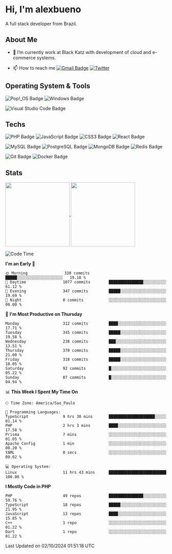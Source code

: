 # Hi, I'm alexbueno

A full stack developer from Brazil.

## About Me

- 🌱 I’m currently work at Black Katz with development of cloud and e-commerce systems.

- 📫 How to reach me [![Gmail Badge](https://img.shields.io/badge/-gmail-c14438?style=for-the-badge&logo=Gmail&logoColor=ffffff)](mailto:alexsandrofbueno@gmail.com) [![Twitter](https://img.shields.io/badge/twitter-1DA1F2.svg?style=for-the-badge&logo=twitter&logoColor=ffffff)](https://twitter.com/Alex_Bueno_7)

## Operating System & Tools

![Pop!_OS Badge](https://img.shields.io/badge/Pop!__OS-48B9C7?logo=popos&logoColor=fff&style=flat)
![Windows Badge](https://img.shields.io/badge/Windows-0078D6?logo=windows&logoColor=fff&style=flat)

![Visual Studio Code Badge](https://img.shields.io/badge/Visual%20Studio%20Code-007ACC?logo=visualstudiocode&logoColor=fff&style=flat)

## Techs

![PHP Badge](https://img.shields.io/badge/PHP-777BB4?logo=php&logoColor=fff&style=flat)
![JavaScript Badge](https://img.shields.io/badge/JavaScript-F7DF1E?logo=javascript&logoColor=000&style=flat)
![CSS3 Badge](https://img.shields.io/badge/CSS3-1572B6?logo=css3&logoColor=fff&style=flat)
![React Badge](https://img.shields.io/badge/React-61DAFB?logo=react&logoColor=000&style=flat)

![MySQL Badge](https://img.shields.io/badge/MySQL-4479A1?logo=mysql&logoColor=fff&style=flat)
![PostgreSQL Badge](https://img.shields.io/badge/PostgreSQL-4169E1?logo=postgresql&logoColor=fff&style=flat)
![MongoDB Badge](https://img.shields.io/badge/MongoDB-47A248?logo=mongodb&logoColor=fff&style=flat)
![Redis Badge](https://img.shields.io/badge/Redis-DC382D?logo=redis&logoColor=fff&style=flat)

![Git Badge](https://img.shields.io/badge/Git-F05032?logo=git&logoColor=fff&style=flat)
![Docker Badge](https://img.shields.io/badge/Docker-2496ED?logo=docker&logoColor=fff&style=flat)


## Stats

<a href="https://github.com/anuraghazra/github-readme-stats">
  <img height=200 align="center" src="https://github-readme-stats.vercel.app/api?username=alexbueno7&theme=dark" />
</a>
<a href="https://github.com/anuraghazra/convoychat">
  <img height=200 align="center" src="https://github-readme-stats.vercel.app/api/top-langs?username=alexbueno7&layout=compact&langs_count=8&card_width=320&theme=dark" />
</a>

<!--START_SECTION:waka-->
![Code Time](http://img.shields.io/badge/Code%20Time-1%2C136%20hrs%2026%20mins-blue)

**I'm an Early 🐤** 

```text
🌞 Morning                338 commits         █████░░░░░░░░░░░░░░░░░░░░   19.18 % 
🌆 Daytime                1077 commits        ███████████████░░░░░░░░░░   61.12 % 
🌃 Evening                347 commits         █████░░░░░░░░░░░░░░░░░░░░   19.69 % 
🌙 Night                  0 commits           ░░░░░░░░░░░░░░░░░░░░░░░░░   00.00 % 
```
📅 **I'm Most Productive on Thursday** 

```text
Monday                   312 commits         ████░░░░░░░░░░░░░░░░░░░░░   17.71 % 
Tuesday                  345 commits         █████░░░░░░░░░░░░░░░░░░░░   19.58 % 
Wednesday                238 commits         ███░░░░░░░░░░░░░░░░░░░░░░   13.51 % 
Thursday                 370 commits         █████░░░░░░░░░░░░░░░░░░░░   21.00 % 
Friday                   318 commits         █████░░░░░░░░░░░░░░░░░░░░   18.05 % 
Saturday                 92 commits          █░░░░░░░░░░░░░░░░░░░░░░░░   05.22 % 
Sunday                   87 commits          █░░░░░░░░░░░░░░░░░░░░░░░░   04.94 % 
```


📊 **This Week I Spent My Time On** 

```text
🕑︎ Time Zone: America/Sao_Paulo

💬 Programming Languages: 
TypeScript               9 hrs 30 mins       ████████████████████░░░░░   81.14 % 
PHP                      2 hrs 3 mins        ████░░░░░░░░░░░░░░░░░░░░░   17.58 % 
Prisma                   7 mins              ░░░░░░░░░░░░░░░░░░░░░░░░░   01.05 % 
Apache Config            1 min               ░░░░░░░░░░░░░░░░░░░░░░░░░   00.20 % 
YAML                     0 secs              ░░░░░░░░░░░░░░░░░░░░░░░░░   00.02 % 

💻 Operating System: 
Linux                    11 hrs 43 mins      █████████████████████████   100.00 % 
```

**I Mostly Code in PHP** 

```text
PHP                      49 repos            ███████████████░░░░░░░░░░   59.76 % 
TypeScript               18 repos            █████░░░░░░░░░░░░░░░░░░░░   21.95 % 
JavaScript               13 repos            ████░░░░░░░░░░░░░░░░░░░░░   15.85 % 
C++                      1 repo              ░░░░░░░░░░░░░░░░░░░░░░░░░   01.22 % 
Dart                     1 repo              ░░░░░░░░░░░░░░░░░░░░░░░░░   01.22 % 
```




 Last Updated on 02/10/2024 01:51:18 UTC
<!--END_SECTION:waka-->
